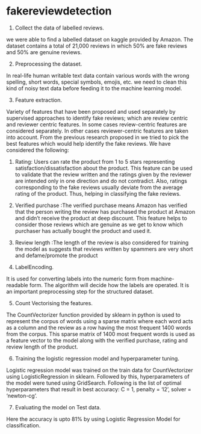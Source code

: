 # fakereviewdetection

1. Collect the data of labelled reviews.

we were able to find a labelled dataset on 
kaggle provided by Amazon. The dataset contains a total of 21,000 reviews in which 
50% are fake reviews and 50% are genuine reviews.

2. Preprocessing the dataset.
 
In real-life human writable text data 
contain various words with the wrong spelling, short words, special symbols, emojis, 
etc. we need to clean this kind of noisy text data before feeding it to the machine 
learning model.

3. Feature extraction.

Variety of features that have been proposed and used separately by supervised 
approaches to identify fake reviews; which are review centric and reviewer centric 
features. In some cases review-centric features are considered separately. In other cases 
reviewer-centric features are taken into account. From the previous research proposed 
in we tried to pick the best features which would help identify the fake reviews. We 
have considered the following:

1. Rating: Users can rate the product from 1 to 5 stars representing
satisfaction/dissatisfaction about the product. This feature can be used to validate that 
the review written and the ratings given by the reviewer are intended only in one 
direction and do not contradict. Also, ratings corresponding to the fake reviews usually 
deviate from the average rating of the product. Thus, helping in classifying the fake 
reviews.
2. Verified purchase :The verified purchase means Amazon has verified that the 
person writing the review has purchased the product at Amazon and didn’t receive the 
product at deep discount. This feature helps to consider those reviews which are 
genuine as we get to know which purchaser has actually bought the product and used 
it.
3. Review length :The length of the review is also considered for training the model 
as suggests that reviews written by spammers are very short and defame/promote the 
product

4. LabelEncoding.

It is used for converting labels into the numeric form from machine-readable form.
The algorithm will decide how the labels are operated. It is an important preprocessing 
step for the structured dataset.

5. Count Vectorising the features.

The CountVectorizer function provided by sklearn in python is used to represent the 
corpus of words using a sparse matrix where each word acts as a column and the review 
as a row having the most frequent 1400 words from the corpus. This sparse matrix of 
1400 most frequent words is used as a feature vector to the model along with the verified 
purchase, rating and review length of the product.

6. Training the logistic regression model and hyperparameter tuning.

Logistic regression model was trained on the train data for CountVectorizer using 
LogisticRegression in sklearn. Followed by this, hyperparameters of the model were 
tuned using GridSearch. Following is the list of optimal hyperparameters that result in 
best accuracy: C = 1, penalty = ‘l2’, solver = ‘newton-cg’.


7. Evaluating the model on Test data.

Here the accuracy is upto 81% by using Logistic Regression Model for classification.

